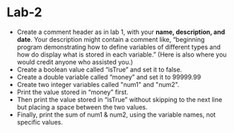# Lab-2

-	Create a comment header as in lab 1, with your **name, description, and date**.  Your description might contain a comment like, “beginning program demonstrating how to define variables of different types and how do display what is stored in each variable.”  (Here is also where you would credit anyone who assisted you.)
-	Create a boolean value called “isTrue” and set it to false.
-	Create a double variable called “money” and set it to 99999.99
-	Create two integer variables called "num1" and "num2".
-	Print the value stored in “money” first.
-	Then print the value stored in “isTrue” without skipping to the next line but placing a space between the two values.
-	Finally, print the sum of num1 & num2, using the variable names, not specific values.

